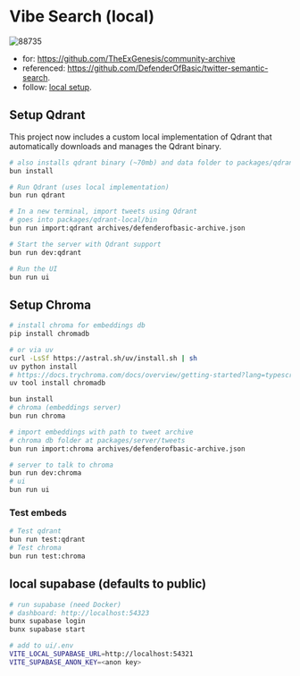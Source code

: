 # Vibe Search (local)

![88735](https://github.com/user-attachments/assets/b511ae6b-1c5e-47d9-8845-dd24f441f0d3)

- for: https://github.com/TheExGenesis/community-archive
- referenced: https://github.com/DefenderOfBasic/twitter-semantic-search.
- follow: [local setup](https://github.com/TheExGenesis/community-archive/blob/main/docs/local-setup.md). 


## Setup Qdrant

This project now includes a custom local implementation of Qdrant that automatically downloads and manages the Qdrant binary.

```bash
# also installs qdrant binary (~70mb) and data folder to packages/qdrant-local/bin
bun install

# Run Qdrant (uses local implementation)
bun run qdrant

# In a new terminal, import tweets using Qdrant
# goes into packages/qdrant-local/bin
bun run import:qdrant archives/defenderofbasic-archive.json

# Start the server with Qdrant support
bun run dev:qdrant

# Run the UI
bun run ui
```

## Setup Chroma

```bash
# install chroma for embeddings db
pip install chromadb

# or via uv
curl -LsSf https://astral.sh/uv/install.sh | sh
uv python install
# https://docs.trychroma.com/docs/overview/getting-started?lang=typescript
uv tool install chromadb
```

```bash
bun install
# chroma (embeddings server)
bun run chroma

# import embeddings with path to tweet archive
# chroma db folder at packages/server/tweets
bun run import:chroma archives/defenderofbasic-archive.json 

# server to talk to chroma
bun run dev:chroma
# ui
bun run ui

```

### Test embeds

```bash
# Test qdrant
bun run test:qdrant
# Test chroma
bun run test:chroma
```

## local supabase (defaults to public)

```bash
# run supabase (need Docker)
# dashboard: http://localhost:54323
bunx supabase login
bunx supabase start
```

```bash
# add to ui/.env
VITE_LOCAL_SUPABASE_URL=http://localhost:54321
VITE_SUPABASE_ANON_KEY=<anon key>
```
